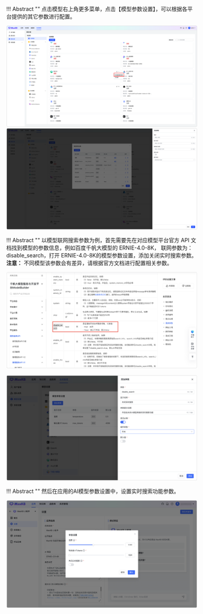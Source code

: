 
!!! Abstract ""
    点击模型右上角更多菜单，点击【模型参数设置】，可以根据各平台提供的其它参数进行配置。

![模型参数设置](../../img/model/model_para_setting.png)
![添加模型参数](../../img/model/model_add_para.png)

!!! Abstract ""
    以模型联网搜索参数为例，首先需要先在对应模型平台官方 API 文档找到模型的参数信息，例如百度千帆大模型的 ERNIE-4.0-8K， 联网参数为：disable_search，打开 ERNIE-4.0-8K的模型参数设置，添加关闭实时搜索参数。
    **注意：** 不同模型该参数会有差异，请根据官方文档进行配置相关参数。

![千帆_实时搜索](../../img/model/qianfan_disable_search.png)

![模型参数_实时搜索](../../img/model/model_param_search.png)

!!! Abstract ""
    然后在应用的AI模型参数设置中，设置实时搜索功能参数。

![模型参数_实时搜索](../../img/model/app_model_param.png)



